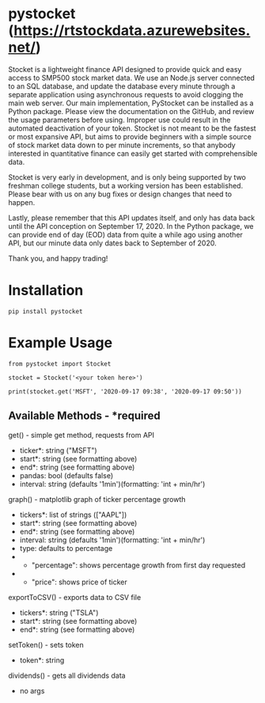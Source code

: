 # pystocket (https://rtstockdata.azurewebsites.net/)

Stocket is a lightweight finance API designed to provide quick and easy access to SMP500 stock market data. We use an Node.js server connected to an SQL database, and update the database every minute through a separate application using asynchronous requests to avoid clogging the main web server. Our main implementation, PyStocket can be installed as a Python package. Please view the documentation on the GitHub, and review the usage parameters before using. Improper use could result in the automated deactivation of your token. Stocket is not meant to be the fastest or most expansive API, but aims to provide beginners with a simple source of stock market data down to per minute increments, so that anybody interested in quantitative finance can easily get started with comprehensible data.

Stocket is very early in development, and is only being supported by two freshman college students, but a working version has been established. Please bear with us on any bug fixes or design changes that need to happen. 

Lastly, please remember that this API updates itself, and only has data back until the API conception on September 17, 2020. In the Python package, we can provide end of day (EOD) data from quite a while ago using another API, but our minute data only dates back to September of 2020.

Thank you, and happy trading!

# Installation

``` pip install pystocket ```

# Example Usage
```
from pystocket import Stocket

stocket = Stocket('<your token here>')

print(stocket.get('MSFT', '2020-09-17 09:38', '2020-09-17 09:50'))
```

## Available Methods - *required

get() - simple get method, requests from API
- ticker*: string ("MSFT")
- start*: string (see formatting above)
- end*: string (see formatting above)
- pandas: bool (defaults false)
- interval: string (defaults '1min')(formatting: 'int + min/hr')


graph() - matplotlib graph of ticker percentage growth
- tickers*: list of strings (["AAPL"])
- start*: string (see formatting above)
- end*: string (see formatting above)
- interval: string (defaults '1min')(formatting: 'int + min/hr')
- type: defaults to percentage
- - "percentage": shows percentage growth from first day requested
- - "price": shows price of ticker

exportToCSV() - exports data to CSV file
- tickers*: string ("TSLA")
- start*: string (see formatting above)
- end*: string (see formatting above)

setToken() - sets token
- token*: string

dividends() - gets all dividends data
- no args